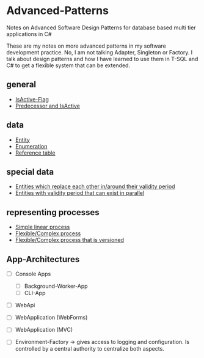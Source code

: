 # Advanced-Patterns
Notes on Advanced Software Design Patterns for database based multi tier applications in C#

These are my notes on more advanced patterns in my software development practice.
No, I am not talking Adapter, Singleton or Factory. 
I talk about design patterns and how I have learned to use them in T-SQL and C# to get a flexible system that can be extended.

## general

- [IsActive-Flag](IsActive.md)
- [Predecessor and IsActive](Predecessor-and-IsActive.md)

## data

- [Entity](Entity.md)
- [Enumeration](Enumeration.md)
- [Reference table](Reference-Table.md)

## special data

- [Entities which replace each other in/around their validity period](Entity-with-validity-period-one-active.md)
- [Entities with validity period that can exist in parallel](Entity-with-validity-period-that-can-exist-in-parallel.md)

## representing processes

- [Simple linear process](Process-Simple.md)
- [Flexible/Complex process](Process-Complex.md)
- [Flexible/Complex process that is versioned](Process-Complex-Versioned.md)


## App-Architectures 

- [ ] Console Apps
  - [ ] Background-Worker-App
  - [ ] CLI-App
- [ ] WebApi
- [ ] WebApplication (WebForms)
- [ ] WebApplication (MVC)
- [ ] Environment-Factory -> gives access to logging and configuration. Is controlled by a central authority to centralize both aspects.

